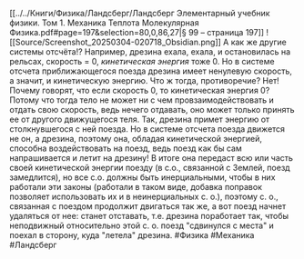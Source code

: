 [[../../Книги/Физика/Ландсберг/Ландсберг Элементарный учебник физики. Том 1. Механика Теплота Молекулярная Физика.pdf#page=197&selection=80,0,86,27|§ 99 – страница 197]]
![[Source/Screenshot_20250304-020718_Obsidian.png]]
А как же другие системы отсчёта!?
Например, дрезина ехала, ехала, и остановилась на рельсах, скорость = 0, *кинетическая энергия* тоже 0. Но в системе отсчета приближающегося поезда дрезина имеет ненулевую скорость, а значит, и кинетическую энергию. Что ж тогда, противоречие? Нет! Почему говорят, что если скорость 0, то кинетическая энергия 0? Потому что тогда тело не может ни с чем провзаимодействовать и отдать свою скорость, ведь нечего отдавать, оно может только принять ее от другого движущегося теля. Так, дрезина примет энергию от столкнувшегося с ней поезда. Но в системе отсчета поезда движется не он, а дрезина, поэтому она, обладая кинетической энергией, способна воздействовать на поезд, ведь поезд как бы сам напрашивается и летит на дрезину! В итоге она передаст всю или часть своей кинетической энергии поезду (в с.о., связанной с Землей, поезд замедлится), но все с.о. должны быть инерциальными, чтобы в них работали эти законы (работали в таком виде, добавка поправок позволяет использовать их и в неинерциальных с. о.), поэтому с. о., связанная с поездом продолжит двигаться так же, а вот поезд начнет удаляться от нее: станет отставать, т.е. дрезина поработает так, чтобы неподвижный относительно этой с. о. поезд "сдвинулся с места" и поехал в сторону, куда "летела" дрезина.
#Физика #Механика #Ландсберг 